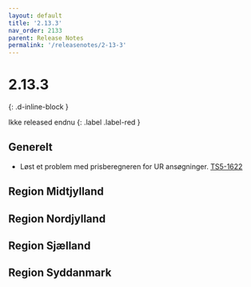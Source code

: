 ```yaml
---
layout: default
title: '2.13.3'
nav_order: 2133
parent: Release Notes
permalink: '/releasenotes/2-13-3'
---
```


# 2.13.3
{: .d-inline-block }

Ikke released endnu
{: .label .label-red }

## Generelt
- Løst et problem med prisberegneren for UR ansøgninger. [TS5-1622](https://sd.trifork.com/browse/TS5-1622)

## Region Midtjylland

## Region Nordjylland

## Region Sjælland

## Region Syddanmark
